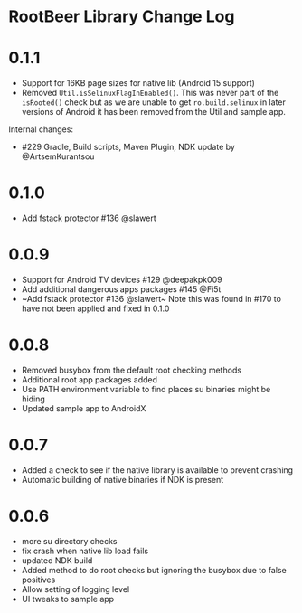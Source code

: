 RootBeer Library Change Log
===========================

# 0.1.1

* Support for 16KB page sizes for native lib (Android 15 support) 
* Removed `Util.isSelinuxFlagInEnabled()`. This was never part of the `isRooted()` check but as we are unable to get `ro.build.selinux` in later versions of Android it has been removed from the Util and sample app.

Internal changes:
* #229 Gradle, Build scripts, Maven Plugin, NDK update by @ArtsemKurantsou

# 0.1.0

* Add fstack protector #136 @slawert

# 0.0.9

* Support for Android TV devices #129  @deepakpk009
* Add additional dangerous apps packages #145 @Fi5t
* ~Add fstack protector #136 @slawert~ Note this was found in #170 to have not been applied and fixed in 0.1.0

# 0.0.8

* Removed busybox from the default root checking methods
* Additional root app packages added
* Use PATH environment variable to find places su binaries might be hiding
* Updated sample app to AndroidX

# 0.0.7

* Added a check to see if the native library is available to prevent crashing
* Automatic building of native binaries if NDK is present

# 0.0.6

* more su directory checks
* fix crash when native lib load fails
* updated NDK build
* Added method to do root checks but ignoring the busybox due to false positives
* Allow setting of logging level
* UI tweaks to sample app
